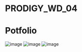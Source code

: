 # PRODIGY_WD_04
# Potfolio
![image](https://github.com/user-attachments/assets/b0e580cd-44c1-4f80-9a62-d957cd0abd7a)
![image](https://github.com/user-attachments/assets/87cb91e4-3d35-455b-9022-762f010d0ce4)
![image](https://github.com/user-attachments/assets/a38abbb9-bcbc-423e-8bc2-154d89205148)


